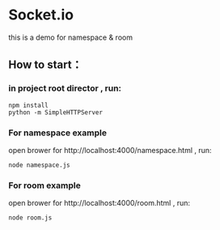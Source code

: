 # Socket.io 
this is a demo for namespace & room

## How to start：

### in project root director , run:
```
npm install
python -m SimpleHTTPServer
```

### For namespace example
open brower for http://localhost:4000/namespace.html , run:
```
node namespace.js
```

### For room example
open brower for http://localhost:4000/room.html , run:
```
node room.js
```

